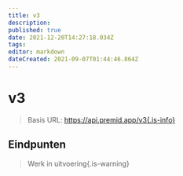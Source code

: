 ```yaml
---
title: v3
description:
published: true
date: 2021-12-20T14:27:18.034Z
tags:
editor: markdown
dateCreated: 2021-09-07T01:44:46.864Z
---
```


# v3

> Basis URL: https://api.premid.app/v3{.is-info}


## Eindpunten
> Werk in uitvoering{.is-warning}
